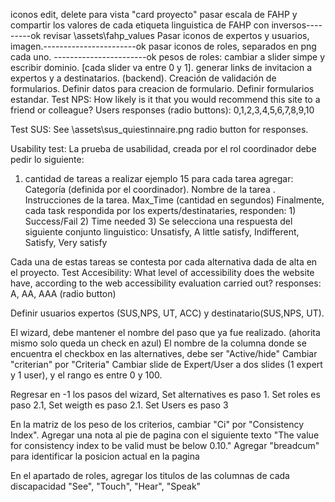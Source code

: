 iconos edit, delete para vista "card proyecto"
pasar escala de FAHP
y compartir los valores de cada etiqueta linguistica de FAHP con inversos---------ok revisar \assets\fahp_values
Pasar iconos de expertos y usuarios, imagen.-----------------------ok
pasar iconos de roles, separados en png cada uno. -----------------------ok
pesos de roles: cambiar a slider simpe y escribir dominio. [cada slider va entre 0 y 1].
generar links de invitacion a expertos y a destinatarios. (backend).
Creación de validación de formularios.
Definir datos para creacion de formulario.
Definir formularios estandar.
Test NPS: 
        How likely is it that you would recommend this site to a friend or colleague?
Users responses (radio buttons): 0,1,2,3,4,5,6,7,8,9,10

Test SUS:
    See \assets\sus_quiestinnaire.png
    radio button for responses.

Usability test:
   La prueba de usabilidad, creada por el rol coordinador debe pedir lo siguiente:
   1) cantidad de tareas a realizar
   ejemplo 15
    para cada tarea agregar: Categoría (definida por el coordinador).
                            Nombre de  la tarea .
                            Instrucciones de la tarea.
                            Max_Time (cantidad en segundos)
        Finalmente, cada task respondida por los experts/destinataries, responden:
                1) Success/Fail
                2) Time needed
                3) Se selecciona una respuesta del siguiente conjunto linguistico: Unsatisfy, A little satisfy, Indifferent, Satisfy, Very satisfy

Cada una de estas tareas se contesta por cada alternativa dada de alta en el proyecto.
Test Accesibility:
    What level of accessibility does the website have, according to the web accessibility evaluation carried out?
responses: A, AA, AAA (radio button)

Definir usuarios expertos (SUS,NPS, UT, ACC) y destinatario(SUS,NPS, UT).

El wizard, debe mantener el nombre del paso que ya fue realizado. (ahorita mismo solo queda un check en azul)
El nombre de la columna donde se encuentra el checkbox en las alternatives, debe ser "Active/hide"
Cambiar "criterian" por "Criteria"
Cambiar slide de Expert/User a dos slides (1 expert y 1 user), y el rango es entre 0 y 100.

Regresar en -1 los pasos del wizard, 
    Set alternatives es paso 1. 
    Set roles es paso 2.1, 
    Set weigth es paso 2.1. 
    Set Users es paso 3

En la matriz de los peso de los criterios, cambiar "Ci" por "Consistency Index".
Agregar una nota al pie de pagina con el siguiente texto "The value for consistency index to be valid must be below 0.10."
Agregar "breadcum" para identificar la posicion actual en la pagina

En el apartado de roles, agregar los titulos de las columnas de cada discapacidad "See", "Touch", "Hear", "Speak"




